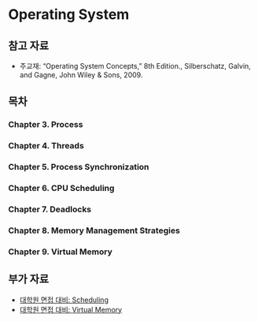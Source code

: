 # Operating System

## 참고 자료
* 주교재: “Operating System Concepts,” 8th Edition., Silberschatz, Galvin, and Gagne, John Wiley & Sons, 2009.

## 목차
### Chapter 3. Process
### Chapter 4. Threads
### Chapter 5. Process Synchronization
### Chapter 6. CPU Scheduling
### Chapter 7. Deadlocks
### Chapter 8. Memory Management Strategies
### Chapter 9. Virtual Memory

## 부가 자료
* [대학원 면접 대비: Scheduling](./interview_questions/6-cpu-scheduling.md)
* [대학원 면접 대비: Virtual Memory](./interview_questions/9-virtual-memory)